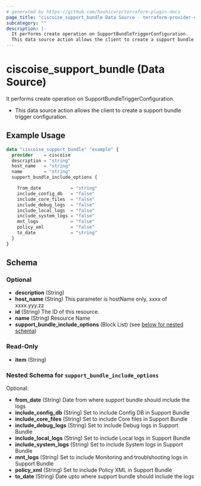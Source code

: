 ```yaml
---
# generated by https://github.com/hashicorp/terraform-plugin-docs
page_title: "ciscoise_support_bundle Data Source - terraform-provider-ciscoise"
subcategory: ""
description: |-
  It performs create operation on SupportBundleTriggerConfiguration.
  This data source action allows the client to create a support bundle trigger configuration.
---
```


# ciscoise_support_bundle (Data Source)

It performs create operation on SupportBundleTriggerConfiguration.

- This data source action allows the client to create a support bundle trigger configuration.

## Example Usage

```terraform
data "ciscoise_support_bundle" "example" {
  provider    = ciscoise
  description = "string"
  host_name   = "string"
  name        = "string"
  support_bundle_include_options {

    from_date           = "string"
    include_config_db   = "false"
    include_core_files  = "false"
    include_debug_logs  = "false"
    include_local_logs  = "false"
    include_system_logs = "false"
    mnt_logs            = "false"
    policy_xml          = "false"
    to_date             = "string"
  }
}
```

<!-- schema generated by tfplugindocs -->
## Schema

### Optional

- **description** (String)
- **host_name** (String) This parameter is hostName only, xxxx of xxxx.yyy.zz
- **id** (String) The ID of this resource.
- **name** (String) Resource Name
- **support_bundle_include_options** (Block List) (see [below for nested schema](#nestedblock--support_bundle_include_options))

### Read-Only

- **item** (String)

<a id="nestedblock--support_bundle_include_options"></a>
### Nested Schema for `support_bundle_include_options`

Optional:

- **from_date** (String) Date from where support bundle should include the logs
- **include_config_db** (String) Set to include Config DB in Support Bundle
- **include_core_files** (String) Set to include Core files in Support Bundle
- **include_debug_logs** (String) Set to include Debug logs in Support Bundle
- **include_local_logs** (String) Set to include Local logs in Support Bundle
- **include_system_logs** (String) Set to include System logs in Support Bundle
- **mnt_logs** (String) Set to include Monitoring and troublshooting logs in Support Bundle
- **policy_xml** (String) Set to include Policy XML in Support Bundle
- **to_date** (String) Date upto where support bundle should include the logs


